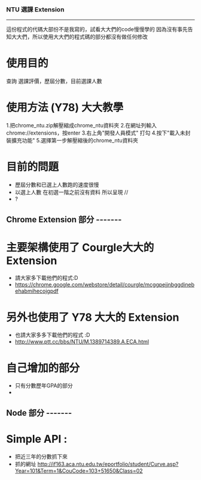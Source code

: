 
### NTU 選課 Extension
------
這份程式的代碼大部份不是我寫的，試看大大們的code慢慢學的
因為沒有事先告知大大們，所以使用大大們的程式碼的部分都沒有做任何修改

# 使用目的 
查詢 選課評價，歷屆分數，目前選課人數

# 使用方法 (Y78) 大大教學
1.把chrome_ntu.zip解壓縮成chrome_ntu資料夾
2.在網址列輸入chrome://extensions，按enter
3.右上角"開發人員模式" 打勾
4.按下"載入未封裝擴充功能"
5.選擇第一步解壓縮後的chrome_ntu資料夾

# 目前的問題
- 歷屆分數和已選上人數跑的速度很慢
- 以選上人數 在初選一階之前沒有資料 所以呈現 //
- ?


## Chrome Extension 部分 -------	

# 主要架構使用了 Courgle大大的Extension
- 請大家多下載他們的程式:D 
- https://chrome.google.com/webstore/detail/courgle/mcggpejjnbggdinebehabmihecojgpdf

# 另外也使用了 Y78 大大的 Extension
- 也請大家多多下載他們的程式 :D
- http://www.ptt.cc/bbs/NTU/M.1389714389.A.ECA.html

# 自己增加的部分
- 只有分數歷年GPA的部分
- 

## Node 部分 -------	

# Simple API :
- 把近三年的分數抓下來
- 抓的網址  http://if163.aca.ntu.edu.tw/eportfolio/student/Curve.asp?Year=101&Term=1&CouCode=103+51650&Class=02
